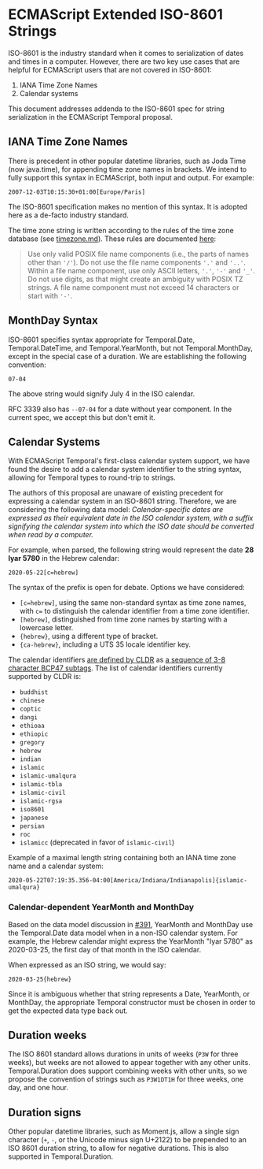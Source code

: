 ECMAScript Extended ISO-8601 Strings
====================================

ISO-8601 is the industry standard when it comes to serialization of dates and times in a computer.  However, there are two key use cases that are helpful for ECMAScript users that are not covered in ISO-8601:

1. IANA Time Zone Names
2. Calendar systems

This document addresses addenda to the ISO-8601 spec for string serialization in the ECMAScript Temporal proposal.

## IANA Time Zone Names

There is precedent in other popular datetime libraries, such as Joda Time (now java.time), for appending time zone names in brackets.  We intend to fully support this syntax in ECMAScript, both input and output.  For example:

```
2007-12-03T10:15:30+01:00[Europe/Paris]
```

The ISO-8601 specification makes no mention of this syntax.  It is adopted here as a de-facto industry standard.

The time zone string is written according to the rules of the time zone database (see [timezone.md](timezone.md)).  These rules are documented [here](https://htmlpreview.github.io/?https://github.com/eggert/tz/blob/master/theory.html):

> Use only valid POSIX file name components (i.e., the parts of names other than `'/'`). Do not use the file name components `'.'` and `'..'`. Within a file name component, use only ASCII letters, `'.'`, `'-'` and `'_'`. Do not use digits, as that might create an ambiguity with POSIX TZ strings. A file name component must not exceed 14 characters or start with `'-'`.

## MonthDay Syntax

ISO-8601 specifies syntax appropriate for Temporal.Date, Temporal.DateTime, and Temporal.YearMonth, but not Temporal.MonthDay, except in the special case of a duration.  We are establishing the following convention:

```
07-04
```

The above string would signify July 4 in the ISO calendar.

RFC 3339 also has `--07-04` for a date without year component.  In the current spec, we accept this but don't emit it.

## Calendar Systems

With ECMAScript Temporal's first-class calendar system support, we have found the desire to add a calendar system identifier to the string syntax, allowing for Temporal types to round-trip to strings.

The authors of this proposal are unaware of existing precedent for expressing a calendar system in an ISO-8601 string.  Therefore, we are considering the following data model: *Calendar-specific dates are expressed as their equivalent date in the ISO calendar system, with a suffix signifying the calendar system into which the ISO date should be converted when read by a computer.*

For example, when parsed, the following string would represent the date **28 Iyar 5780** in the Hebrew calendar:

```
2020-05-22[c=hebrew]
```

The syntax of the prefix is open for debate.  Options we have considered:

- `[c=hebrew]`, using the same non-standard syntax as time zone names, with `c=` to distinguish the calendar identifier from a time zone identifier.
- `[hebrew]`, distinguished from time zone names by starting with a lowercase letter.
- `{hebrew}`, using a different type of bracket.
- `{ca-hebrew}`, including a UTS 35 locale identifier key.

The calendar identifiers [are defined by CLDR](http://unicode.org/reports/tr35/#UnicodeCalendarIdentifier) as [a sequence of 3-8 character BCP47 subtags](http://unicode.org/reports/tr35/#unicode_locale_extensions).  The list of calendar identifiers currently supported by CLDR is:

- `buddhist`
- `chinese`
- `coptic`
- `dangi`
- `ethioaa`
- `ethiopic`
- `gregory`
- `hebrew`
- `indian`
- `islamic`
- `islamic-umalqura`
- `islamic-tbla`
- `islamic-civil`
- `islamic-rgsa`
- `iso8601`
- `japanese`
- `persian`
- `roc`
- `islamicc` (deprecated in favor of `islamic-civil`)

Example of a maximal length string containing both an IANA time zone name and a calendar system:

```
2020-05-22T07:19:35.356-04:00[America/Indiana/Indianapolis]{islamic-umalqura}
```

### Calendar-dependent YearMonth and MonthDay

Based on the data model discussion in [#391](https://github.com/tc39/proposal-temporal/issues/391), YearMonth and MonthDay use the Temporal.Date data model when in a non-ISO calendar system.  For example, the Hebrew calendar might express the YearMonth "Iyar 5780" as 2020-03-25, the first day of that month in the ISO calendar.

When expressed as an ISO string, we would say:

    2020-03-25{hebrew}

Since it is ambiguous whether that string represents a Date, YearMonth, or MonthDay, the appropriate Temporal constructor must be chosen in order to get the expected data type back out.

## Duration weeks

The ISO 8601 standard allows durations in units of weeks (`P3W` for three weeks), but weeks are not allowed to appear together with any other units.
Temporal.Duration does support combining weeks with other units, so we propose the convention of strings such as `P3W1DT1H` for three weeks, one day, and one hour.

## Duration signs

Other popular datetime libraries, such as Moment.js, allow a single sign character (`+`, `-`, or the Unicode minus sign U+2122) to be prepended to an ISO 8601 duration string, to allow for negative durations.
This is also supported in Temporal.Duration.
